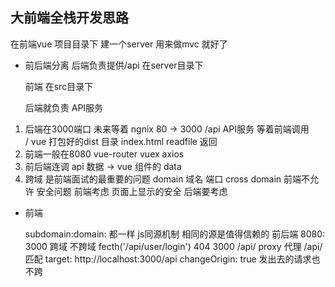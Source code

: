 ## 大前端全栈开发思路

在前端vue 项目目录下 建一个server 用来做mvc 就好了

- 前后端分离
    后端负责提供/api 在server目录下
 
    前端 在src目录下

    后端就负责 API服务

1. 后端在3000端口 未来等着 ngnix 80 -> 3000
    /api   API服务 等着前端调用   
    /      vue 打包好的dist 目录 index.html readfile 返回
2. 前端一般在8080 vue-router vuex axios
3. 前后端连调 api 数据 -> vue 组件的 data 
4. 跨域 是前端面试的最重要的问题
    domain 域名
    端口 cross domain 
    前端不允许 安全问题 
    前端考虑 页面上显示的安全
    后端要考虑 

- 前端 

    subdomain:domain: 都一样
    js同源机制 相同的源是值得信赖的 
    前后端 8080: 3000 跨域
    不跨域 fecth('/api/user/login') 404 
    3000 /api/ proxy 代理
    /api/ 匹配 
    target: http://localhost:3000/api
    changeOrigin: true 
    发出去的请求也不跨